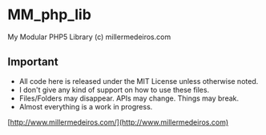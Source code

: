 # MM_php_lib #

My Modular PHP5 Library (c) millermedeiros.com

## Important ##

 - All code here is released under the MIT License unless otherwise noted.
 - I don't give any kind of support on how to use these files.
 - Files/Folders may disappear. APIs may change. Things may break.
 - Almost everything is a work in progress.

[http://www.millermedeiros.com/](http://www.millermedeiros.com)